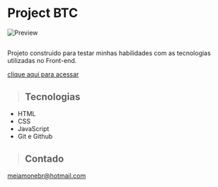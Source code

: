 # Project BTC

![Preview](![image](https://github.com/Meiamonee/Project-BTC/assets/105456789/8dacc19d-2fab-400f-bee1-642f3cf0c45f)
)


>## 

Projeto construido para testar minhas habilidades com as tecnologias utilizadas no Front-end.

[clique aqui para acessar]()

>## Tecnologias

- HTML
- CSS
- JavaScript
- Git e Github

>## Contado
meiamonebr@hotmail.com
 
